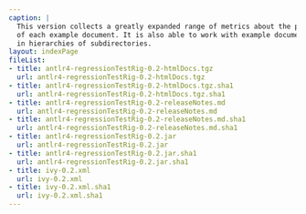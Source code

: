 ```yaml
---
caption: |
  This version collects a greatly expanded range of metrics about the parse
  of each example document. It is also able to work with example documents 
  in hierarchies of subdirectories.
layout: indexPage
fileList:
- title: antlr4-regressionTestRig-0.2-htmlDocs.tgz
  url: antlr4-regressionTestRig-0.2-htmlDocs.tgz
- title: antlr4-regressionTestRig-0.2-htmlDocs.tgz.sha1
  url: antlr4-regressionTestRig-0.2-htmlDocs.tgz.sha1
- title: antlr4-regressionTestRig-0.2-releaseNotes.md
  url: antlr4-regressionTestRig-0.2-releaseNotes.md
- title: antlr4-regressionTestRig-0.2-releaseNotes.md.sha1
  url: antlr4-regressionTestRig-0.2-releaseNotes.md.sha1
- title: antlr4-regressionTestRig-0.2.jar
  url: antlr4-regressionTestRig-0.2.jar
- title: antlr4-regressionTestRig-0.2.jar.sha1
  url: antlr4-regressionTestRig-0.2.jar.sha1
- title: ivy-0.2.xml
  url: ivy-0.2.xml
- title: ivy-0.2.xml.sha1
  url: ivy-0.2.xml.sha1
---
```


